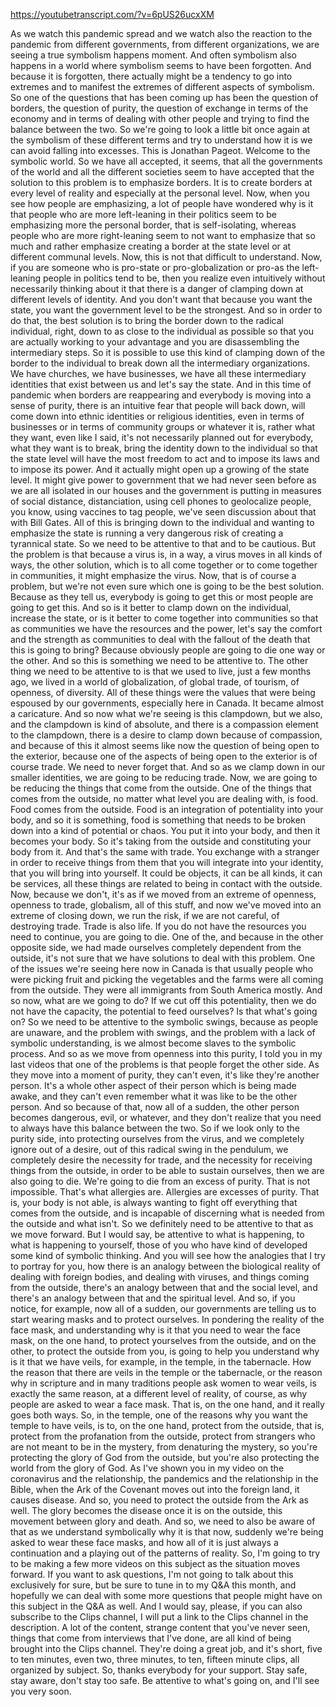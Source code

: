 https://youtubetranscript.com/?v=6pUS26ucxXM

 As we watch this pandemic spread and we watch also the reaction to the pandemic from different governments, from different organizations, we are seeing a true symbolism happens moment. And often symbolism also happens in a world where symbolism seems to have been forgotten. And because it is forgotten, there actually might be a tendency to go into extremes and to manifest the extremes of different aspects of symbolism. So one of the questions that has been coming up has been the question of borders, the question of purity, the question of exchange in terms of the economy and in terms of dealing with other people and trying to find the balance between the two. So we're going to look a little bit once again at the symbolism of these different terms and try to understand how it is we can avoid falling into excesses. This is Jonathan Pageot. Welcome to the symbolic world. So we have all accepted, it seems, that all the governments of the world and all the different societies seem to have accepted that the solution to this problem is to emphasize borders. It is to create borders at every level of reality and especially at the personal level. Now, when you see how people are emphasizing, a lot of people have wondered why is it that people who are more left-leaning in their politics seem to be emphasizing more the personal border, that is self-isolating, whereas people who are more right-leaning seem to not want to emphasize that so much and rather emphasize creating a border at the state level or at different communal levels. Now, this is not that difficult to understand. Now, if you are someone who is pro-state or pro-globalization or pro-as the left-leaning people in politics tend to be, then you realize even intuitively without necessarily thinking about it that there is a danger of clamping down at different levels of identity. And you don't want that because you want the state, you want the government level to be the strongest. And so in order to do that, the best solution is to bring the border down to the radical individual, right, down to as close to the individual as possible so that you are actually working to your advantage and you are disassembling the intermediary steps. So it is possible to use this kind of clamping down of the border to the individual to break down all the intermediary organizations. We have churches, we have businesses, we have all these intermediary identities that exist between us and let's say the state. And in this time of pandemic when borders are reappearing and everybody is moving into a sense of purity, there is an intuitive fear that people will back down, will come down into ethnic identities or religious identities, even in terms of businesses or in terms of community groups or whatever it is, rather what they want, even like I said, it's not necessarily planned out for everybody, what they want is to break, bring the identity down to the individual so that the state level will have the most freedom to act and to impose its laws and to impose its power. And it actually might open up a growing of the state level. It might give power to government that we had never seen before as we are all isolated in our houses and the government is putting in measures of social distance, distanciation, using cell phones to geolocalize people, you know, using vaccines to tag people, we've seen discussion about that with Bill Gates. All of this is bringing down to the individual and wanting to emphasize the state is running a very dangerous risk of creating a tyrannical state. So we need to be attentive to that and to be cautious. But the problem is that because a virus is, in a way, a virus moves in all kinds of ways, the other solution, which is to all come together or to come together in communities, it might emphasize the virus. Now, that is of course a problem, but we're not even sure which one is going to be the best solution. Because as they tell us, everybody is going to get this or most people are going to get this. And so is it better to clamp down on the individual, increase the state, or is it better to come together into communities so that as communities we have the resources and the power, let's say the comfort and the strength as communities to deal with the fallout of the death that this is going to bring? Because obviously people are going to die one way or the other. And so this is something we need to be attentive to. The other thing we need to be attentive to is that we used to live, just a few months ago, we lived in a world of globalization, of global trade, of tourism, of openness, of diversity. All of these things were the values that were being espoused by our governments, especially here in Canada. It became almost a caricature. And so now what we're seeing is this clampdown, but we also, and the clampdown is kind of absolute, and there is a compassion element to the clampdown, there is a desire to clamp down because of compassion, and because of this it almost seems like now the question of being open to the exterior, because one of the aspects of being open to the exterior is of course trade. We need to never forget that. And so as we clamp down in our smaller identities, we are going to be reducing trade. Now, we are going to be reducing the things that come from the outside. One of the things that comes from the outside, no matter what level you are dealing with, is food. Food comes from the outside. Food is an integration of potentiality into your body, and so it is something, food is something that needs to be broken down into a kind of potential or chaos. You put it into your body, and then it becomes your body. So it's taking from the outside and constituting your body from it. And that's the same with trade. You exchange with a stranger in order to receive things from them that you will integrate into your identity, that you will bring into yourself. It could be objects, it can be all kinds, it can be services, all these things are related to being in contact with the outside. Now, because we don't, it's as if we moved from an extreme of openness, openness to trade, globalism, all of this stuff, and now we've moved into an extreme of closing down, we run the risk, if we are not careful, of destroying trade. Trade is also life. If you do not have the resources you need to continue, you are going to die. One of the, and because in the other opposite side, we had made ourselves completely dependent from the outside, it's not sure that we have solutions to deal with this problem. One of the issues we're seeing here now in Canada is that usually people who were picking fruit and picking the vegetables and the farms were all coming from the outside. They were all immigrants from South America mostly. And so now, what are we going to do? If we cut off this potentiality, then we do not have the capacity, the potential to feed ourselves? Is that what's going on? So we need to be attentive to the symbolic swings, because as people are unaware, and the problem with swings, and the problem with a lack of symbolic understanding, is we almost become slaves to the symbolic process. And so as we move from openness into this purity, I told you in my last videos that one of the problems is that people forget the other side. As they move into a moment of purity, they can't even, it's like they're another person. It's a whole other aspect of their person which is being made awake, and they can't even remember what it was like to be the other person. And so because of that, now all of a sudden, the other person becomes dangerous, evil, or whatever, and they don't realize that you need to always have this balance between the two. So if we look only to the purity side, into protecting ourselves from the virus, and we completely ignore out of a desire, out of this radical swing in the pendulum, we completely desire the necessity for trade, and the necessity for receiving things from the outside, in order to be able to sustain ourselves, then we are also going to die. We're going to die from an excess of purity. That is not impossible. That's what allergies are. Allergies are excesses of purity. That is, your body is not able, is always wanting to fight off everything that comes from the outside, and is incapable of discerning what is needed from the outside and what isn't. So we definitely need to be attentive to that as we move forward. But I would say, be attentive to what is happening, to what is happening to yourself, those of you who have kind of developed some kind of symbolic thinking. And you will see how the analogies that I try to portray for you, how there is an analogy between the biological reality of dealing with foreign bodies, and dealing with viruses, and things coming from the outside, there's an analogy between that and the social level, and there's an analogy between that and the spiritual level. And so, if you notice, for example, now all of a sudden, our governments are telling us to start wearing masks and to protect ourselves. In pondering the reality of the face mask, and understanding why is it that you need to wear the face mask, on the one hand, to protect yourselves from the outside, and on the other, to protect the outside from you, is going to help you understand why is it that we have veils, for example, in the temple, in the tabernacle. How the reason that there are veils in the temple or the tabernacle, or the reason why in scripture and in many traditions people ask women to wear veils, is exactly the same reason, at a different level of reality, of course, as why people are asked to wear a face mask. That is, on the one hand, and it really goes both ways. So, in the temple, one of the reasons why you want the temple to have veils, is to, on the one hand, protect from the outside, that is, protect from the profanation from the outside, protect from strangers who are not meant to be in the mystery, from denaturing the mystery, so you're protecting the glory of God from the outside, but you're also protecting the world from the glory of God. As I've shown you in my video on the coronavirus and the relationship, the pandemics and the relationship in the Bible, when the Ark of the Covenant moves out into the foreign land, it causes disease. And so, you need to protect the outside from the Ark as well. The glory becomes the disease once it is on the outside, this movement between glory and death. And so, we need to also be aware of that as we understand symbolically why it is that now, suddenly we're being asked to wear these face masks, and how all of it is just always a continuation and a playing out of the patterns of reality. So, I'm going to try to be making a few more videos on this subject as the situation moves forward. If you want to ask questions, I'm not going to talk about this exclusively for sure, but be sure to tune in to my Q&A this month, and hopefully we can deal with some more questions that people might have on this subject in the Q&A as well. And I would say, please, if you can also subscribe to the Clips channel, I will put a link to the Clips channel in the description. A lot of the content, strange content that you've never seen, things that come from interviews that I've done, are all kind of being brought into the Clips channel. They're doing a great job, and it's short, five to ten minutes, even two, three minutes, to ten, fifteen minute clips, all organized by subject. So, thanks everybody for your support. Stay safe, stay aware, don't stay too safe. Be attentive to what's going on, and I'll see you very soon.